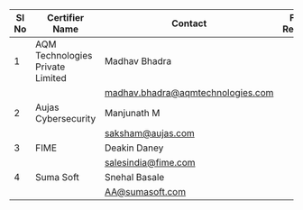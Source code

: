 | Sl No | Certifier Name                           | Contact             | FIP Ready | FIU Ready |
|-------|------------------------------------------|---------------------|-----------|-----------|
| 1     | AQM Technologies Private Limited        | Madhav Bhadra       |           |           |
|       |                                          | madhav.bhadra@aqmtechnologies.com |           |           |
| 2     | Aujas Cybersecurity                     | Manjunath M         |           |           |
|       |                                          | saksham@aujas.com   |           |           |
| 3     | FIME                                     | Deakin Daney        |           |           |
|       |                                          | salesindia@fime.com |           |           |
| 4     | Suma Soft                                | Snehal Basale       |           |           |
|       |                                          | AA@sumasoft.com     |           |           |
